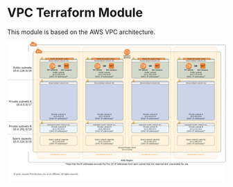# VPC Terraform Module

This module is based on the AWS VPC architecture.

![VPC architecture](./images/vpc-template.png)
